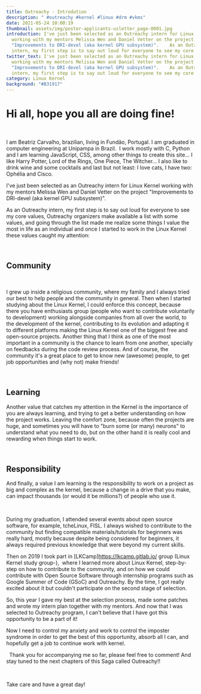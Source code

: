 ```yaml
---
title: Outreachy - Introdution
description: " #outreachy #kernel #linux #drm #vkms"
date: 2021-05-24 10:00:19
thumbnail: assets/img/poster-applicants-usletter_page-0001.jpg
introduction: I've just been selected as an Outreachy intern for Linux Kernel
  working with my mentors Melissa Wen and Daniel Vetter on the project
  "Improvements to DRI-devel (aka kernel GPU subsystem)".    As an Outreachy
  intern, my first step is to say out loud for everyone to see my core values!
twitter_text: I've just been selected as an Outreachy intern for Linux Kernel
  working with my mentors Melissa Wen and Daniel Vetter on the project
  "Improvements to DRI-devel (aka kernel GPU subsystem)".    As an Outreachy
  intern, my first step is to say out loud for everyone to see my core values,
category: Linux Kernel
background: "#B31917"
---
```

# Hi all, hope you all are doing fine!

 

I am Beatriz Carvalho, brazilian, living in Fundão, Portugal. I am graduated in computer engineering at Unipampa in Brazil.  I work mostly with C, Python and I am learning JavaScript, CSS, among other things to create this site... I like Harry Potter, Lord of the Rings, One Piece, The Witcher... I also like to drink wine and some cocktails and last but not least: I love cats, I have two: Ophélia and Cisco.    

I've just been selected as an Outreachy intern for Linux Kernel working with my mentors Melissa Wen and Daniel Vetter on the project "Improvements to DRI-devel (aka kernel GPU subsystem)".  

As an Outreachy intern, my first step is to say out loud for everyone to see my core values, Outreachy organizers make available a list with some values, and going through the list made me realize some things I value the most in life as an individual and once I started to work in the Linux Kernel these values caught my attention:  

  

## Community  

  

I grew up inside a religious community, where my family and I always tried our best to help people and the community in general. Then when I started studying about the Linux Kernel, I could enforce this concept, because there you have enthusiasts group (people who want to contribute voluntarily to development) working alongside companies from all over the world, to the development of the kernel, contributing to its evolution and adapting it to different platforms making the Linux Kernel one of the biggest free and open-source projects. Another thing that I think as one of the most important in a community is the chance to learn from one another, specially on feedbacks during the code review process. And of course, the community it's a great place to get to know new (awesome) people, to get job opportunities and (why not) make friends! 

  

## Learning  

Another value that catches my attention in the Kernel is the importance of you are always learning, and trying to get a better understanding on how the project works. Leaving the comfort zone, because often the projects are huge, and sometimes you will have to "burn some (or many) neurons" to understand what you need to do, but on the other hand it is really cool and rewarding when things start to work. 

  

## Responsibility  

And finally, a value I am learning is the responsibility to work on a project as big and complex as the kernel, because a change in a drive that you make, can impact thousands (or would it be millions?) of people who use it. 

 

During my graduation, I attended several events about open source software, for example, tcheLinux, FISL. I always wished to contribute to the community but finding compatible materials/tutorials for beginners was really hard, mostly because despite being considered for beginners, it always required previous knowledge that were beyond my current skills.  

Then on 2019 I took part in [LKCamp]<https://lkcamp.gitlab.io/> group (Linux Kernel study group-),  where I learned more about Linux Kernel, step-by-step on how to contribute to the community, and on how we could contribute with Open Source Software through internship programs such as Google Summer of Code (GSoC) and Outreachy. By the time, I got really excited about it but couldn't participate on the second stage of selection.  

So, this year I gave my best at the selection process, made some patches and wrote my intern plan together with my mentors. And now that I was selected to Outreachy program, I can't believe that I have got this opportunity to be a part of it! 

Now I need to control my anxiety and work to control the imposter syndrome in order to get the best of this opportunity, absorb all I can, and hopefully get a job to continue work with kernel. 

  Thank you for accompanying me so far, please feel free to comment! And stay tuned to the next chapters of this Saga called Outreachy!! 

  

Take care and have a great day!